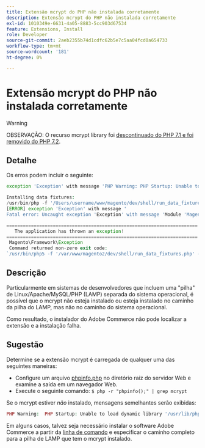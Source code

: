 ```yaml
---
title: Extensão mcrypt do PHP não instalada corretamente
description: Extensão mcrypt do PHP não instalada corretamente
exl-id: 1010349e-6631-4a05-8883-5cc903d67534
feature: Extensions, Install
role: Developer
source-git-commit: 2aeb2355b74d1cdfc62b5e7c5aa04fcd0a654733
workflow-type: tm+mt
source-wordcount: '181'
ht-degree: 0%

---
```


# Extensão mcrypt do PHP não instalada corretamente

>[!WARNING]
>
>OBSERVAÇÃO: O recurso mcrypt library foi [descontinuado do PHP 7.1 e foi removido do PHP 7.2](https://www.php.net/manual/en/intro.mcrypt.php).

## Detalhe

Os erros podem incluir o seguinte:

```php
exception 'Exception' with message 'PHP Warning: PHP Startup: Unable to load dynamic library '/usr/lib/php5/20121212/mcrypt.so' - /usr/lib/php5/20121212/mcrypt.so: cannot open shared object file: No such file or directory
```

```php
Installing data fixtures:
/usr/bin/php -f '/Users/username/www/magento/dev/shell/run_data_fixtures.php' -- --bootstrap='MAGE_DIRS[base][path]=/Users/username/www/magento' 2>&1
[ERROR] exception 'Exception' with message '
Fatal error: Uncaught exception 'Exception' with message 'Module 'Magento_Core' depends on 'mcrypt' PHP [extension](https://experienceleague.adobe.com/pt-br/docs/commerce-operations/operational-playbook/glossary#extension) that is not loaded.'
```

```php
======================================================================
   The application has thrown an exception!
======================================================================
 Magento\Framework\Exception
 Command returned non-zero exit code:
`/usr/bin/php5 -f '/var/www/magento2/dev/shell/run_data_fixtures.php' -- --bootstrap='MAGE_DIRS[base][path]=/var/www/magento2' 2>&1`
```

## Descrição

Particularmente em sistemas de desenvolvedores que incluem uma &quot;pilha&quot; de Linux/Apache/MySQL/PHP (LAMP) separada do sistema operacional, é possível que o mcrypt não esteja instalado ou esteja instalado no caminho da pilha do LAMP, mas não no caminho do sistema operacional.

Como resultado, o instalador do Adobe Commerce não pode localizar a extensão e a instalação falha.

## Sugestão

Determine se a extensão mcrypt é carregada de qualquer uma das seguintes maneiras:

* Configure um arquivo [phpinfo.php](http://kb.mediatemple.net/questions/764/How+can+I+create+a+phpinfo.php+page%3F#gs) no diretório raiz do servidor Web e examine a saída em um navegador Web.
* Execute o seguinte comando:    `$ php -r "phpinfo();" | grep mcrypt`

Se o mcrypt estiver *não* instalado, mensagens semelhantes serão exibidas:

```php
PHP Warning:  PHP Startup: Unable to load dynamic library '/usr/lib/php5/20121212/mcrypt.so' - /usr/lib/php5/20121212/mcrypt.so: cannot open shared object file: No such file or directory in Unknown on line 0
```

Em alguns casos, talvez seja necessário instalar o software Adobe Commerce a partir da [linha de comando](https://experienceleague.adobe.com/pt-br/docs/commerce-operations/installation-guide/advanced) e especificar o caminho completo para a pilha de LAMP que tem o mcrypt instalado.
